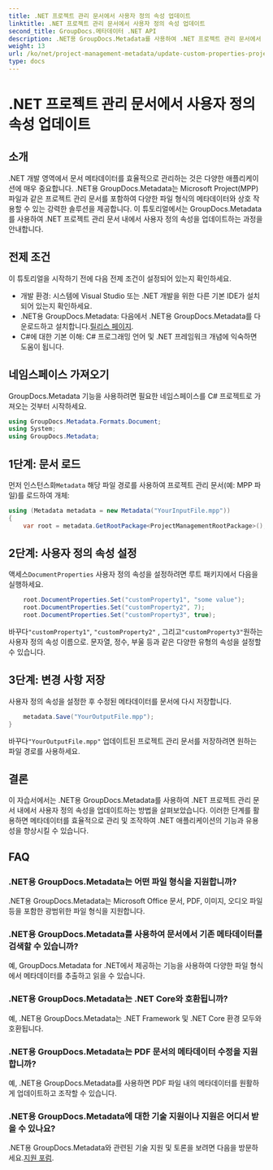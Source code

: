 ```yaml
---
title: .NET 프로젝트 관리 문서에서 사용자 정의 속성 업데이트
linktitle: .NET 프로젝트 관리 문서에서 사용자 정의 속성 업데이트
second_title: GroupDocs.메타데이터 .NET API
description: .NET용 GroupDocs.Metadata를 사용하여 .NET 프로젝트 관리 문서에서 사용자 정의 속성을 업데이트하는 방법을 알아보세요. 애플리케이션의 메타데이터 관리를 강화하세요.
weight: 13
url: /ko/net/project-management-metadata/update-custom-properties-project-management-documents/
type: docs
---
```

# .NET 프로젝트 관리 문서에서 사용자 정의 속성 업데이트

## 소개
.NET 개발 영역에서 문서 메타데이터를 효율적으로 관리하는 것은 다양한 애플리케이션에 매우 중요합니다. .NET용 GroupDocs.Metadata는 Microsoft Project(MPP) 파일과 같은 프로젝트 관리 문서를 포함하여 다양한 파일 형식의 메타데이터와 상호 작용할 수 있는 강력한 솔루션을 제공합니다. 이 튜토리얼에서는 GroupDocs.Metadata를 사용하여 .NET 프로젝트 관리 문서 내에서 사용자 정의 속성을 업데이트하는 과정을 안내합니다.
## 전제 조건
이 튜토리얼을 시작하기 전에 다음 전제 조건이 설정되어 있는지 확인하세요.
- 개발 환경: 시스템에 Visual Studio 또는 .NET 개발을 위한 다른 기본 IDE가 설치되어 있는지 확인하세요.
-  .NET용 GroupDocs.Metadata: 다음에서 .NET용 GroupDocs.Metadata를 다운로드하고 설치합니다.[릴리스 페이지](https://releases.groupdocs.com/metadata/net/).
- C#에 대한 기본 이해: C# 프로그래밍 언어 및 .NET 프레임워크 개념에 익숙하면 도움이 됩니다.

## 네임스페이스 가져오기
GroupDocs.Metadata 기능을 사용하려면 필요한 네임스페이스를 C# 프로젝트로 가져오는 것부터 시작하세요.
```csharp
using GroupDocs.Metadata.Formats.Document;
using System;
using GroupDocs.Metadata;
```
## 1단계: 문서 로드
 먼저 인스턴스화`Metadata` 해당 파일 경로를 사용하여 프로젝트 관리 문서(예: MPP 파일)를 로드하여 개체:
```csharp
using (Metadata metadata = new Metadata("YourInputFile.mpp"))
{
    var root = metadata.GetRootPackage<ProjectManagementRootPackage>();
```
## 2단계: 사용자 정의 속성 설정
 액세스`DocumentProperties` 사용자 정의 속성을 설정하려면 루트 패키지에서 다음을 실행하세요.
```csharp
    root.DocumentProperties.Set("customProperty1", "some value");
    root.DocumentProperties.Set("customProperty2", 7);
    root.DocumentProperties.Set("customProperty3", true);
```
 바꾸다`"customProperty1"`, `"customProperty2"` , 그리고`"customProperty3"`원하는 사용자 정의 속성 이름으로. 문자열, 정수, 부울 등과 같은 다양한 유형의 속성을 설정할 수 있습니다.
## 3단계: 변경 사항 저장
사용자 정의 속성을 설정한 후 수정된 메타데이터를 문서에 다시 저장합니다.
```csharp
    metadata.Save("YourOutputFile.mpp");
}
```
 바꾸다`"YourOutputFile.mpp"` 업데이트된 프로젝트 관리 문서를 저장하려면 원하는 파일 경로를 사용하세요.

## 결론
이 자습서에서는 .NET용 GroupDocs.Metadata를 사용하여 .NET 프로젝트 관리 문서 내에서 사용자 정의 속성을 업데이트하는 방법을 살펴보았습니다. 이러한 단계를 활용하면 메타데이터를 효율적으로 관리 및 조작하여 .NET 애플리케이션의 기능과 유용성을 향상시킬 수 있습니다.

## FAQ
### .NET용 GroupDocs.Metadata는 어떤 파일 형식을 지원합니까?
.NET용 GroupDocs.Metadata는 Microsoft Office 문서, PDF, 이미지, 오디오 파일 등을 포함한 광범위한 파일 형식을 지원합니다.
### .NET용 GroupDocs.Metadata를 사용하여 문서에서 기존 메타데이터를 검색할 수 있습니까?
예, GroupDocs.Metadata for .NET에서 제공하는 기능을 사용하여 다양한 파일 형식에서 메타데이터를 추출하고 읽을 수 있습니다.
### .NET용 GroupDocs.Metadata는 .NET Core와 호환됩니까?
예, .NET용 GroupDocs.Metadata는 .NET Framework 및 .NET Core 환경 모두와 호환됩니다.
### .NET용 GroupDocs.Metadata는 PDF 문서의 메타데이터 수정을 지원합니까?
예, .NET용 GroupDocs.Metadata를 사용하면 PDF 파일 내의 메타데이터를 원활하게 업데이트하고 조작할 수 있습니다.
### .NET용 GroupDocs.Metadata에 대한 기술 지원이나 지원은 어디서 받을 수 있나요?
 .NET용 GroupDocs.Metadata와 관련된 기술 지원 및 토론을 보려면 다음을 방문하세요.[지원 포럼](https://forum.groupdocs.com/c/metadata/14).